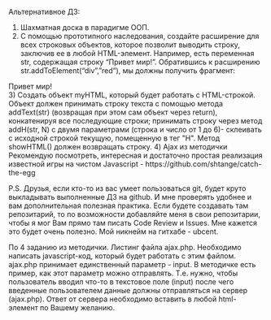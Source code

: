 Альтернативное ДЗ: 
1) Шахматная доска в парадигме ООП.  
2) С помощью прототипного наследования, создайте расширение для всех строковых объектов, которое позволит выводить строку, заключив ее в любой HTML-элемент. Например, есть переменная str, содержащая строку “Привет мир!”. Обратившись к расширению str.addToElement(“div”,”red”), мы должны получить фрагмент:  

<div class='red'> Привет мир!</div>
3) Создать объект myHTML, который будет работать с HTML-строкой. Объект должен принимать строку текста с помощью метода addText(str) (возвращая при этом сам объект через return), конкатенируя все последующие строки; принимать строку через метод addH(str, N) с двумя параметрами (строка и число от 1 до 6)- склеивать с исходной строкой текущую, помещенную в тег "H". Метод showHTML() должен возвращать строку.  
4) Ajax из методички
Рекомендую посмотреть, интересная и достаточно простая реализация известной игры на чистом Javascript - https://github.com/shtange/catch-the-egg

P.S. Друзья, если кто-то из вас умеет пользоваться git, будет круто выкладывать выполненные ДЗ на github. И мне проверять удобнее и вам дополнительная полезная практика. Если будете создавать там репозитарий, то по возможности добавляйте меня в свои репозитарии, чтобы я мог Вам прямо там писать Code Review и Issues. Мне кажется это будет очень полезно. Мой никнейм на гитхабе - ubcent.

По 4 заданию из методички. Листинг файла ajax.php. Необходимо написать javascript-код, который будет работать с этим файлом. ajax.php принимает единственный параметр - input. В методичке есть пример, как этот параметр можно отправлять. Т.е. нужно, чтобы пользователь вводил что-то в текстовое поле (input) после чего введенные пользователем данные должны отправляться на сервер (ajax.php). Ответ от сервера необходимо вставить в любой html-элемент по Вашему желанию. 